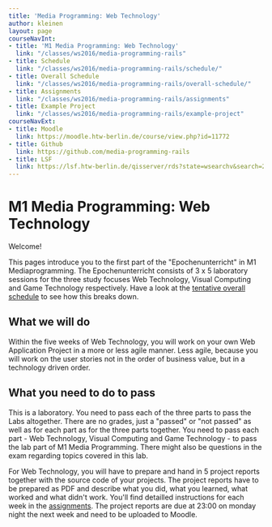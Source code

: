 ```yaml
---
title: 'Media Programming: Web Technology'
author: kleinen
layout: page
courseNavInt:
- title: 'M1 Media Programming: Web Technology'
  link: "/classes/ws2016/media-programming-rails"
- title: Schedule
  link: "/classes/ws2016/media-programming-rails/schedule/"
- title: Overall Schedule
  link: "/classes/ws2016/media-programming-rails/overall-schedule/"
- title: Assignments
  link: "/classes/ws2016/media-programming-rails/assignments"
- title: Example Project
  link: "/classes/ws2016/media-programming-rails/example-project"
courseNavExt:
- title: Moodle
  link: https://moodle.htw-berlin.de/course/view.php?id=11772
- title: Github
  link: https://github.com/media-programming-rails
- title: LSF
  link: https://lsf.htw-berlin.de/qisserver/rds?state=wsearchv&search=2&veranstaltung.veranstid=119640
---
```


# M1 Media Programming: Web Technology

Welcome!

This pages introduce you to the first part of the "Epochenunterricht" in M1 Mediaprogramming.
The Epochenunterricht consists of 3 x 5 laboratory sessions for the three study focuses Web Technology,
Visual Computing and Game Technology respectively. Have a look at the [tentative overall schedule](overall-schedule) to
see how this breaks down.

## What we will do

Within the five weeks of Web Technology, you will work on your own Web Application Project in a more or less
agile manner. Less agile, because you will work on the user stories not in the order of business value, but
in a technology driven order.

## What you need to do to pass

This is a laboratory. You need to pass each of the three parts to pass the Labs altogether. There are no grades,
just a "passed" or "not passed" as well as for each part as for the three parts together. You need to pass
each part - Web Technology, Visual Computing and Game Technology - to pass the lab part of M1 Media Programming.
There might also be questions in the exam regarding topics covered in this lab.

For Web Technology, you will have to prepare and hand in 5 project reports together with the source code of
your projects. The project reports have to be prepared as PDF and describe what you did, what you learned, what worked and
what didn't work. You'll find detailled instructions for each week in the [assignments](assignments). The project reports are due at 23:00
on monday night the next week and need to be uploaded to Moodle.
